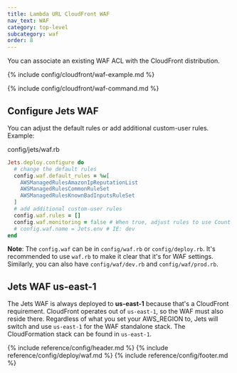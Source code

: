 ```yaml
---
title: Lambda URL CloudFront WAF
nav_text: WAF
category: top-level
subcategory: waf
order: 8
---
```


You can associate an existing WAF ACL with the CloudFront distribution.

{% include config/cloudfront/waf-example.md %}

{% include config/cloudfront/waf-command.md %}

## Configure Jets WAF

You can adjust the default rules or add additional custom-user rules. Example:

config/jets/waf.rb

```ruby
Jets.deploy.configure do
  # change the default rules
  config.waf.default_rules = %w[
    AWSManagedRulesAmazonIpReputationList
    AWSManagedRulesCommonRuleSet
    AWSManagedRulesKnownBadInputsRuleSet
  ]
  # add additional custom-user rules
  config.waf.rules = []
  config.waf.monitoring = false # When true, adjust rules to use Count action to all rules
  # config.waf.name = Jets.env # IE: dev
end
```

**Note**: The `config.waf` can be in `config/waf.rb` or `config/deploy.rb`. It's recommended to use `waf.rb` to make it clear that it's for WAF settings. Similarly, you can also have  `config/waf/dev.rb` and `config/waf/prod.rb`.

## Jets WAF us-east-1

The Jets WAF is always deployed to **us-east-1** because that's a CloudFront requirement. CloudFront operates out of `us-east-1`, so the WAF must also reside there. Regardless of what you set your AWS_REGION to, Jets will switch and use `us-east-1` for the WAF standalone stack. The CloudFormation stack can be found in `us-east-1`.

{% include reference/config/header.md %}
{% include reference/config/deploy/waf.md %}
{% include reference/config/footer.md %}
